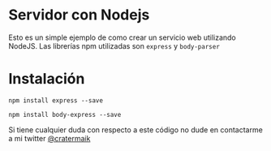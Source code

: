 ﻿# Servidor con Nodejs
Esto es un simple ejemplo de como crear un servicio web utilizando NodeJS.
Las librerías npm utilizadas son `express` y `body-parser`

# Instalación
`npm install express --save`

`npm install body-express --save`



Si tiene cualquier duda con respecto a este código no dude en contactarme a mi twitter [@cratermaik](https://twitter.com/cratermaik)

